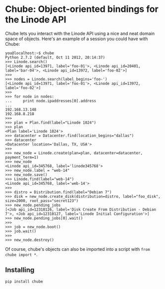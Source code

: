 Chube: Object-oriented bindings for the Linode API
=====

Chube lets you interact with the Linode API using a nice and neat
domain space of objects. Here's an example of a session you could
have with Chube:

    you@localhost:~$ chube
    Python 2.7.2 (default, Oct 11 2012, 20:14:37)
    >>> Linode.search()
    [<Linode api_id=13971, label='foo-01'>, <Linode api_id=20401, label='bar-04'>, <Linode api_id=13972, label='foo-02'>]
    >>>
    >>> nodes = Linode.search(label_begins='foo-')
    [<Linode api_id=13971, label='foo-01'>, <Linode api_id=13972, label='foo-02'>]
    >>>
    >>> for node in nodes:
    ...     print node.ipaddresses[0].address
    ...
    192.168.13.148
    192.168.8.218
    >>>
    >>> plan = Plan.find(label="Linode 1024")
    >>> plan
    <Plan label='Linode 1024'>
    >>> datacenter = Datacenter.find(location_begins="dallas")
    >>> datacenter
    <Datacenter location='Dallas, TX, USA'>
    >>>
    >>> new_node = Linode.create(plan=plan, datacenter=datacenter, payment_term=1)
    >>> new_node
    <Linode api_id=345768, label='linode345768'>
    >>> new_node.label = "web-14"
    >>> new_node.save()
    >>> Linode.find(label="web-14")
    <Linode api_id=345768, label='web-14'>
    >>>
    >>> distro = Distribution.find(label="Debian 7")
    >>> disk = new_node.create_disk(distribution=distro, label="foo_disk", size=2000, root_pass="secret123")
    >>> new_node.pending_jobs
    [<Job api_id=12310126, label='Disk Create From Distribution - Debian 7'>, <Job api_id=12310127, label='Linode Initial Configuration'>]
    >>> new_node.pending_jobs[0].wait()
    >>>
    >>> job = new_node.boot()
    >>> job.wait()
    >>>
    >>> new_node.destroy()

Of course, chube's objects can also be imported into a script with
`from chube import *`.


Installing
-----

    pip install chube
